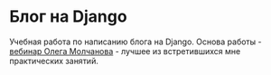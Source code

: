 <h1>Блог на Django</h1>
<p>Учебная работа по написанию блога на Django. Основа работы - <a href="https://youtu.be/TOXi8gWDrQO"> вебинар Олега Молчанова</a> - лучшее из встретившихся мне практических занятий. </p>

